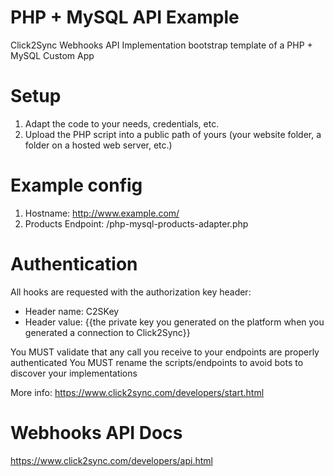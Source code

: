 # PHP + MySQL API Example
Click2Sync Webhooks API Implementation bootstrap template of a PHP + MySQL Custom App

# Setup

1. Adapt the code to your needs, credentials, etc.
2. Upload the PHP script into a public path of yours (your website folder, a folder on a hosted web server, etc.)

# Example config

1. Hostname: http://www.example.com/
2. Products Endpoint: /php-mysql-products-adapter.php

# Authentication

All hooks are requested with the authorization key header:

* Header name: C2SKey
* Header value: {{the private key you generated on the platform when you generated a connection to Click2Sync}}

You MUST validate that any call you receive to your endpoints are properly authenticated
You MUST rename the scripts/endpoints to avoid bots to discover your implementations

More info:
https://www.click2sync.com/developers/start.html

# Webhooks API Docs

https://www.click2sync.com/developers/api.html